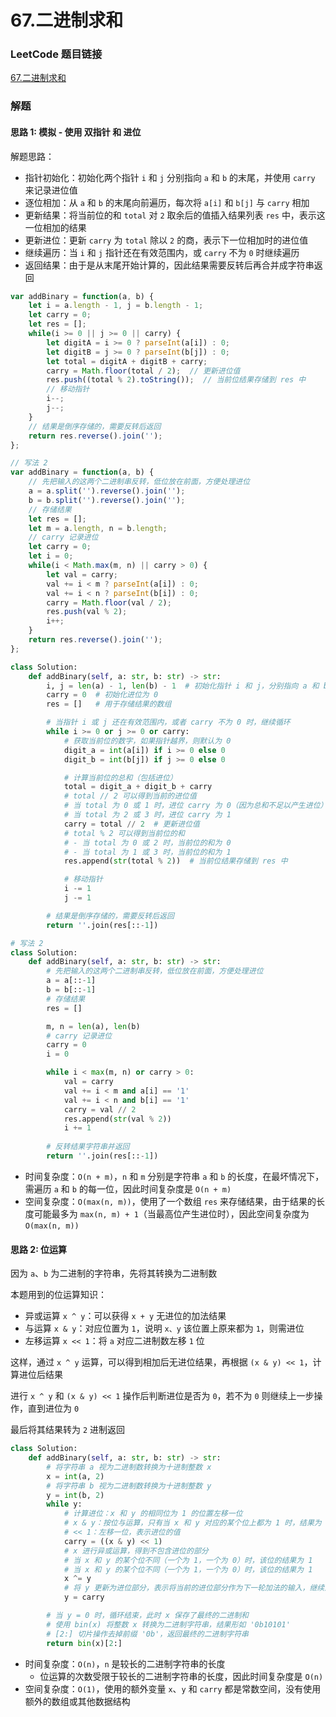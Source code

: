 # 67.二进制求和

### LeetCode 题目链接

[67.二进制求和](https://leetcode.cn/problems/add-binary/)

### 解题

#### 思路 1: 模拟 - 使用 双指针 和 进位 

解题思路：
- 指针初始化：初始化两个指针 `i` 和 `j` 分别指向 `a` 和 `b` 的末尾，并使用 `carry` 来记录进位值
- 逐位相加：从 `a` 和 `b` 的末尾向前遍历，每次将 `a[i]` 和 `b[j]` 与 `carry` 相加
- 更新结果：将当前位的和 `total` 对 `2` 取余后的值插入结果列表 `res` 中，表示这一位相加的结果
- 更新进位：更新 `carry` 为 `total` 除以 `2` 的商，表示下一位相加时的进位值
- 继续遍历：当 `i` 和 `j` 指针还在有效范围内，或 `carry` 不为 `0` 时继续遍历
- 返回结果：由于是从末尾开始计算的，因此结果需要反转后再合并成字符串返回

```js
var addBinary = function(a, b) {
    let i = a.length - 1, j = b.length - 1;
    let carry = 0;  
    let res = [];
    while(i >= 0 || j >= 0 || carry) {
        let digitA = i >= 0 ? parseInt(a[i]) : 0;  
        let digitB = j >= 0 ? parseInt(b[j]) : 0;
        let total = digitA + digitB + carry;
        carry = Math.floor(total / 2);  // 更新进位值
        res.push((total % 2).toString());  // 当前位结果存储到 res 中
        // 移动指针
        i--;
        j--;
    }
    // 结果是倒序存储的，需要反转后返回
    return res.reverse().join('');
};

// 写法 2
var addBinary = function(a, b) {
    // 先把输入的这两个二进制串反转，低位放在前面，方便处理进位
    a = a.split('').reverse().join('');
    b = b.split('').reverse().join('');
    // 存储结果
    let res = [];
    let m = a.length, n = b.length;
    // carry 记录进位
    let carry = 0;
    let i = 0;
    while(i < Math.max(m, n) || carry > 0) {
        let val = carry;
        val += i < m ? parseInt(a[i]) : 0;
        val += i < n ? parseInt(b[i]) : 0;
        carry = Math.floor(val / 2);
        res.push(val % 2);
        i++;
    }
    return res.reverse().join('');
};
```
```python
class Solution:
    def addBinary(self, a: str, b: str) -> str:
        i, j = len(a) - 1, len(b) - 1  # 初始化指针 i 和 j，分别指向 a 和 b 的最后一位
        carry = 0  # 初始化进位为 0
        res = []   # 用于存储结果的数组

        # 当指针 i 或 j 还在有效范围内，或者 carry 不为 0 时，继续循环
        while i >= 0 or j >= 0 or carry:
            # 获取当前位的数字，如果指针越界，则默认为 0
            digit_a = int(a[i]) if i >= 0 else 0
            digit_b = int(b[j]) if j >= 0 else 0

            # 计算当前位的总和（包括进位）
            total = digit_a + digit_b + carry
            # total // 2 可以得到当前的进位值
            # 当 total 为 0 或 1 时，进位 carry 为 0（因为总和不足以产生进位）
            # 当 total 为 2 或 3 时，进位 carry 为 1
            carry = total // 2  # 更新进位值
            # total % 2 可以得到当前位的和
            # - 当 total 为 0 或 2 时，当前位的和为 0
            # - 当 total 为 1 或 3 时，当前位的和为 1
            res.append(str(total % 2))  # 当前位结果存储到 res 中

            # 移动指针
            i -= 1
            j -= 1

        # 结果是倒序存储的，需要反转后返回
        return ''.join(res[::-1])

# 写法 2
class Solution:
    def addBinary(self, a: str, b: str) -> str:
        # 先把输入的这两个二进制串反转，低位放在前面，方便处理进位
        a = a[::-1]
        b = b[::-1]
        # 存储结果
        res = []

        m, n = len(a), len(b)
        # carry 记录进位
        carry = 0
        i = 0

        while i < max(m, n) or carry > 0:
            val = carry
            val += i < m and a[i] == '1'
            val += i < n and b[i] == '1'
            carry = val // 2
            res.append(str(val % 2))
            i += 1
        
        # 反转结果字符串并返回
        return ''.join(res[::-1])
```
- 时间复杂度：`O(n + m)`，`n` 和 `m` 分别是字符串 `a` 和 `b` 的长度，在最坏情况下，需遍历 `a` 和 `b` 的每一位，因此时间复杂度是 `O(n + m)`
- 空间复杂度：`O(max(n, m))`，使用了一个数组 `res` 来存储结果，由于结果的长度可能最多为 `max(n, m) + 1`（当最高位产生进位时），因此空间复杂度为 `O(max(n, m))`

#### 思路 2: 位运算

因为 `a`、`b` 为二进制的字符串，先将其转换为二进制数

本题用到的位运算知识：
- 异或运算 `x ^ y`：可以获得 `x + y` 无进位的加法结果
- 与运算 `x & y`：对应位置为 `1`，说明 `x、y` 该位置上原来都为 `1`，则需进位
- 左移运算 `x << 1`：将 `a` 对应二进制数左移 `1` 位

这样，通过 `x ^ y` 运算，可以得到相加后无进位结果，再根据 `(x & y) << 1`，计算进位后结果

进行 `x ^ y` 和 `(x & y) << 1` 操作后判断进位是否为 `0`，若不为 `0` 则继续上一步操作，直到进位为 `0`

最后将其结果转为 `2` 进制返回

```python
class Solution:
    def addBinary(self, a: str, b: str) -> str:
        # 将字符串 a 视为二进制数转换为十进制整数 x
        x = int(a, 2)
        # 将字符串 b 视为二进制数转换为十进制整数 y
        y = int(b, 2)
        while y:
            # 计算进位：x 和 y 的相同位为 1 的位置左移一位
            # x & y：按位与运算，只有当 x 和 y 对应的某个位上都为 1 时，结果为 1
            # << 1：左移一位，表示进位的值
            carry = ((x & y) << 1)
            # x 进行异或运算，得到不包含进位的部分
            # 当 x 和 y 的某个位不同（一个为 1，一个为 0）时，该位的结果为 1
            # 当 x 和 y 的某个位不同（一个为 1，一个为 0）时，该位的结果为 1
            x ^= y
            # 将 y 更新为进位部分，表示将当前的进位部分作为下一轮加法的输入，继续迭代直到 y 变为 0（没有进位）
            y = carry

        # 当 y = 0 时，循环结束，此时 x 保存了最终的二进制和
        # 使用 bin(x) 将整数 x 转换为二进制字符串，结果形如 '0b10101'
        # [2:] 切片操作去掉前缀 '0b'，返回最终的二进制字符串
        return bin(x)[2:]
```
- 时间复杂度：`O(n)`，`n` 是较长的二进制字符串的长度
  - 位运算的次数受限于较长的二进制字符串的长度，因此时间复杂度是 `O(n)`
- 空间复杂度：`O(1)`，使用的额外变量 `x`、`y` 和 `carry` 都是常数空间，没有使用额外的数组或其他数据结构
